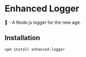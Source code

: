 # Enhanced Logger
📝 - A Node.js logger for the new age.

## Installation
``npm install enhanced-logger``
